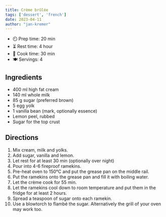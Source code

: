 ```yaml
---
title: Crème brûlée 
tags: ['dessert', 'french']
date: 2023-04-11
author: "jan-kremer"
---
```


- ⏲️  Prep time: 20 min
- ⏳ Rest time: 4 hour
- 🍳 Cook time: 30 min
- 🍽️ Servings: 4

## Ingredients

- 400 ml high fat cream
- 140 ml whole milk
- 85 g sugar (preferred brown)
- 5 egg yolk
- 1 vanilla bean (mark, optionally essence)
- Lemon peel, rubbed
- Sugar for the top crust

## Directions

1. Mix cream, milk and yolks.
2. Add sugar, vanilla and lemon. 
3. Let rest for at least 30 min (optionally over night)
4. Pour into 4-6 fireproof ramekins. 
5. Pre-heat oven to 150°C and put the grease pan on the middle rail.
6. Put the ramekins onto the grease pan and fill it with boiling water.
7. Let the crème cook for 55 min.
8. Let the ramekins cool down to room temperature and put them in the fridge for at least 2 hours.
9. Spread a teaspoon of sugar onto each ramekin.
10. Use a blowtorch to flambé the sugar. Alternatively the grill of your oven may work too.


